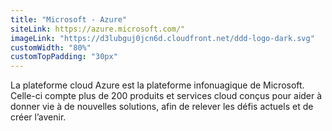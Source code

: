 ```yaml
---
title: "Microsoft - Azure"
siteLink: https://azure.microsoft.com/"
imageLink: "https://d3lubguj0jcn6d.cloudfront.net/ddd-logo-dark.svg"
customWidth: "80%"
customTopPadding: "30px"
---
```


La plateforme cloud Azure est la plateforme infonuagique de Microsoft. Celle-ci compte plus de 200 produits et services cloud conçus pour aider à donner vie à de nouvelles solutions, afin de relever les défis actuels et de créer l’avenir. 